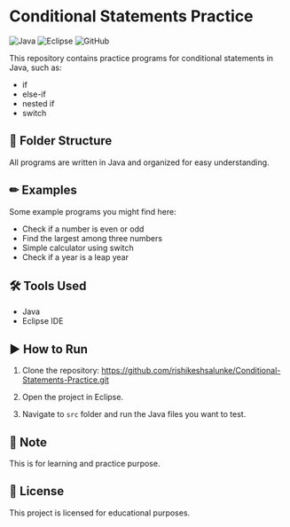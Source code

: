 # Conditional Statements Practice

![Java](https://img.shields.io/badge/language-Java-orange)
![Eclipse](https://img.shields.io/badge/IDE-Eclipse-blue)
![GitHub](https://img.shields.io/badge/hosted_on-GitHub-black)

This repository contains practice programs for conditional statements in Java, such as:
- if
- else-if
- nested if
- switch

## 📂 Folder Structure
All programs are written in Java and organized for easy understanding.

## ✏ Examples
Some example programs you might find here:
- Check if a number is even or odd
- Find the largest among three numbers
- Simple calculator using switch
- Check if a year is a leap year

## 🛠 Tools Used
- Java
- Eclipse IDE

## ▶️ How to Run

1. Clone the repository:
https://github.com/rishikeshsalunke/Conditional-Statements-Practice.git
2. Open the project in Eclipse.

3. Navigate to `src` folder and run the Java files you want to test.

## 📌 Note
This is for learning and practice purpose.

## 📄 License
This project is licensed for educational purposes.
